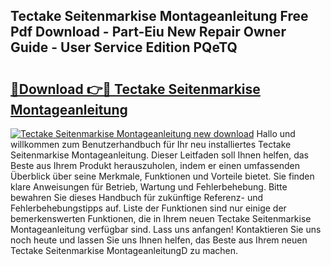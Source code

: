 ## Tectake Seitenmarkise Montageanleitung Free Pdf Download - Part-Eiu New Repair Owner Guide - User Service Edition PQeTQ

# <h2><a href="http://df7k0wf.blite.top/?on=Tectake+Seitenmarkise+Montageanleitung">🔗Download 👉🔴 Tectake Seitenmarkise Montageanleitung</a></h2>

[![Tectake Seitenmarkise Montageanleitung new download](https://i.imgur.com/lujVjoI.png)](http://df7k0wf.blite.top/?on=Tectake+Seitenmarkise+Montageanleitung)
Hallo und willkommen zum Benutzerhandbuch für Ihr neu installiertes Tectake Seitenmarkise Montageanleitung. Dieser Leitfaden soll Ihnen helfen, das Beste aus Ihrem Produkt herauszuholen, indem er einen umfassenden Überblick über seine Merkmale, Funktionen und Vorteile bietet. Sie finden klare Anweisungen für Betrieb, Wartung und Fehlerbehebung. Bitte bewahren Sie dieses Handbuch für zukünftige Referenz- und Fehlerbehebungstipps auf. Liste der Funktionen sind nur einige der bemerkenswerten Funktionen, die in Ihrem neuen Tectake Seitenmarkise Montageanleitung verfügbar sind. Lass uns anfangen! Kontaktieren Sie uns noch heute und lassen Sie uns Ihnen helfen, das Beste aus Ihrem neuen Tectake Seitenmarkise MontageanleitungD zu machen.
